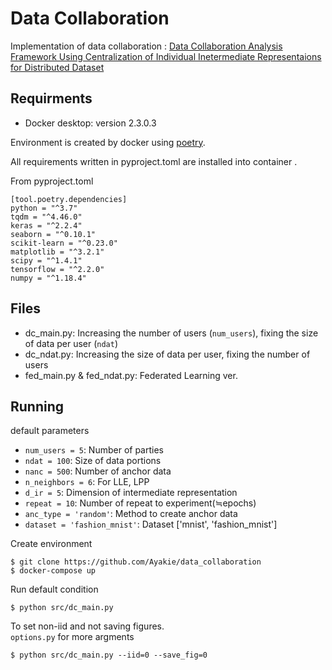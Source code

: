 # Data Collaboration

Implementation of data collaboration : [Data Collaboration Analysis Framework Using Centralization of Individual Inetermediate Representaions for Distributed Dataset](https://ascelibrary.org/doi/full/10.1061/AJRUA6.0001058)

## Requirments

- Docker desktop: version 2.3.0.3

Environment is created by docker using [poetry](https://python-poetry.org/docs/).

All requirements written in pyproject.toml are installed into container .

From pyproject.toml
```
[tool.poetry.dependencies]
python = "^3.7"
tqdm = "^4.46.0"
keras = "^2.2.4"
seaborn = "^0.10.1"
scikit-learn = "^0.23.0"
matplotlib = "^3.2.1"
scipy = "^1.4.1"
tensorflow = "^2.2.0"
numpy = "^1.18.4"
```

## Files

- dc_main.py: Increasing the number of users (`num_users`), fixing the size of data per user (`ndat`)
- dc_ndat.py: Increasing the size of data per user, fixing the number of users 
- fed_main.py & fed_ndat.py: Federated Learning ver.

## Running

default parameters

- `num_users = 5`: Number of parties
- `ndat = 100`: Size of data portions
- `nanc = 500`:  Number of anchor data
- `n_neighbors = 6`: For LLE, LPP
- `d_ir = 5`: Dimension of intermediate representation
- `repeat = 10`:  Number of repeat to experiment(≒epochs)
- `anc_type = 'random'`: Method to create anchor data
- `dataset = 'fashion_mnist'`: Dataset ['mnist', 'fashion_mnist']

Create environment
```
$ git clone https://github.com/Ayakie/data_collaboration
$ docker-compose up
```

Run default condition
```
$ python src/dc_main.py
```

To set non-iid and not saving figures.<br> `options.py` for more argments

```
$ python src/dc_main.py --iid=0 --save_fig=0
```